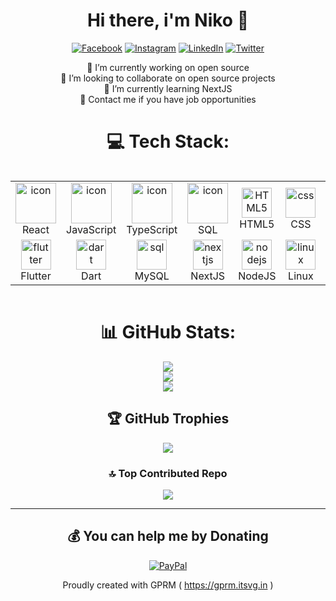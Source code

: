 <div align="center">

# Hi there, i'm Niko 👋
[![Facebook](https://img.shields.io/badge/Facebook-%231877F2.svg?logo=Facebook&logoColor=white)](https://facebook.com/nikohoffren86) [![Instagram](https://img.shields.io/badge/Instagram-%23E4405F.svg?logo=Instagram&logoColor=white)](https://instagram.com/nikohoffren) [![LinkedIn](https://img.shields.io/badge/LinkedIn-%230077B5.svg?logo=linkedin&logoColor=white)](https://linkedin.com/in/nikohoffren) [![Twitter](https://img.shields.io/badge/Twitter-%231DA1F2.svg?logo=Twitter&logoColor=white)](https://twitter.com/nikohoffren86) 

🔭 I’m currently working on open source<br>
👯 I’m looking to collaborate on open source projects<br>
🌱 I’m currently learning NextJS<br>
💬 Contact me if you have job opportunities<br>

# 💻 Tech Stack:
<!--
![CSS3](https://img.shields.io/badge/css3-%231572B6.svg?style=for-the-badge&logo=css3&logoColor=white) ![Dart](https://img.shields.io/badge/dart-%230175C2.svg?style=for-the-badge&logo=dart&logoColor=white) ![HTML5](https://img.shields.io/badge/html5-%23E34F26.svg?style=for-the-badge&logo=html5&logoColor=white) ![JavaScript](https://img.shields.io/badge/javascript-%23323330.svg?style=for-the-badge&logo=javascript&logoColor=%23F7DF1E) ![Markdown](https://img.shields.io/badge/markdown-%23000000.svg?style=for-the-badge&logo=markdown&logoColor=white) ![TypeScript](https://img.shields.io/badge/typescript-%23007ACC.svg?style=for-the-badge&logo=typescript&logoColor=white) ![Ruby](https://img.shields.io/badge/ruby-%23CC342D.svg?style=for-the-badge&logo=ruby&logoColor=white) ![Firebase](https://img.shields.io/badge/firebase-%23039BE5.svg?style=for-the-badge&logo=firebase) ![Google Cloud](https://img.shields.io/badge/Google%20Cloud-%234285F4.svg?style=for-the-badge&logo=google-cloud&logoColor=white) ![Netlify](https://img.shields.io/badge/netlify-%23000000.svg?style=for-the-badge&logo=netlify&logoColor=#00C7B7) ![Flutter](https://img.shields.io/badge/Flutter-%2302569B.svg?style=for-the-badge&logo=Flutter&logoColor=white) ![NPM](https://img.shields.io/badge/NPM-%23000000.svg?style=for-the-badge&logo=npm&logoColor=white) ![NodeJS](https://img.shields.io/badge/node.js-6DA55F?style=for-the-badge&logo=node.js&logoColor=white) ![Next JS](https://img.shields.io/badge/Next-black?style=for-the-badge&logo=next.js&logoColor=white) ![Rails](https://img.shields.io/badge/rails-%23CC0000.svg?style=for-the-badge&logo=ruby-on-rails&logoColor=white) ![React](https://img.shields.io/badge/react-%2320232a.svg?style=for-the-badge&logo=react&logoColor=%2361DAFB) ![ANDROID](https://img.shields.io/badge/android-%2320232a.svg?style=for-the-badge&logo=android&logoColor=%a4c639) ![TailwindCSS](https://img.shields.io/badge/tailwindcss-%2338B2AC.svg?style=for-the-badge&logo=tailwind-css&logoColor=white) ![Webpack](https://img.shields.io/badge/webpack-%238DD6F9.svg?style=for-the-badge&logo=webpack&logoColor=black) ![Apache](https://img.shields.io/badge/apache-%23D42029.svg?style=for-the-badge&logo=apache&logoColor=white) ![MySQL](https://img.shields.io/badge/mysql-%2300f.svg?style=for-the-badge&logo=mysql&logoColor=white) ![SQLite](https://img.shields.io/badge/sqlite-%2307405e.svg?style=for-the-badge&logo=sqlite&logoColor=white) ![MariaDB](https://img.shields.io/badge/MariaDB-003545?style=for-the-badge&logo=mariadb&logoColor=white) 	![Figma](https://img.shields.io/badge/figma-%23F24E1E.svg?style=for-the-badge&logo=figma&logoColor=white) ![Gimp Gnu Image Manipulation Program](https://img.shields.io/badge/Gimp-657D8B?style=for-the-badge&logo=gimp&logoColor=FFFFFF) ![LINUX](https://img.shields.io/badge/Linux-FCC624?style=for-the-badge&logo=linux&logoColor=black) ![ESLint](https://img.shields.io/badge/ESLint-4B3263?style=for-the-badge&logo=eslint&logoColor=white) ![Express.js](https://img.shields.io/badge/express.js-%23404d59.svg?style=for-the-badge&logo=express&logoColor=%2361DAFB) ![Shell Script](https://img.shields.io/badge/shell_script-%23121011.svg?style=for-the-badge&logo=gnu-bash&logoColor=white) ![Java](https://img.shields.io/badge/java-%23ED8B00.svg?style=for-the-badge&logo=java&logoColor=white) ![PHP](https://img.shields.io/badge/php-%23777BB4.svg?style=for-the-badge&logo=php&logoColor=white) ![C#](https://img.shields.io/badge/c%23-%23239120.svg?style=for-the-badge&logo=c-sharp&logoColor=white)
-->

<div style="display: flex; align-items: flex-start; align: center">
<table align="center">
  <tr>
    <td align="center" width="85">
        <img src="https://techstack-generator.vercel.app/react-icon.svg" alt="icon" width="65" height="65" />
      <br>React
    </td>
    <td align="center" width="85">
        <img src="https://techstack-generator.vercel.app/js-icon.svg" alt="icon" width="65" height="65" />
      <br>JavaScript
    </td>
    <td align="center" width="85">
        <img src="https://techstack-generator.vercel.app/ts-icon.svg" alt="icon" width="65" height="65" />
      <br>TypeScript
    </td>
    <td align="center" width="85">
        <img src="https://techstack-generator.vercel.app/sql-icon.svg" alt="icon" width="65" height="65" />
      <br>SQL
    </td>
    <td align="center"  width="85">
        <img src="https://skillicons.dev/icons?i=html" width="48" height="48" alt="HTML5" />
      <br>HTML5
    </td>
    <td align="center" width="85">
        <img src="https://skillicons.dev/icons?i=css" width="48" height="48" alt="css" />
      <br>CSS
    </td>
    <td align="center" width="85">
        <img src="https://skillicons.dev/icons?i=tailwind" width="48" height="48" alt="tailwind" />
      <br>Tailwind
    </td>
  </tr>
  <tr>
     <td align="center" width="85">
        <img src="https://skillicons.dev/icons?i=flutter" width="48" height="48" alt="flutter" />
      <br>Flutter
    </td>
     <td align="center" width="85">
        <img src="https://skillicons.dev/icons?i=dart" width="48" height="48" alt="dart" />
      <br>Dart
    </td>
    <td align="center" width="85">
        <img src="https://skillicons.dev/icons?i=mysql" width="48" height="48" alt="sql" />
      <br>MySQL
    </td>
    <td align="center" width="85">
        <img src="https://skillicons.dev/icons?i=nextjs" width="48" height="48" alt="nextjs" />
      <br>NextJS
    </td>
    <td align="center" width="85">
        <img src="https://skillicons.dev/icons?i=nodejs" width="48" height="48" alt="nodejs" />
      <br>NodeJS
    </td>
    <td align="center" width="85">
        <img src="https://skillicons.dev/icons?i=linux" width="48" height="48" alt="linux" />
      <br>Linux
    </td>
        <td align="center" width="85"> 
        <img src="https://user-images.githubusercontent.com/25181517/192108372-f71d70ac-7ae6-4c0d-8395-51d8870c2ef0.png" width="48" height="48" alt="Git" />
      <br>Git
        </td>
  </tr>
</table>
</div>

# 📊 GitHub Stats:
![](https://github-readme-stats.vercel.app/api?username=nikohoffren&theme=nightowl&hide_border=false&include_all_commits=false&count_private=false)<br/>
![](https://github-readme-streak-stats.herokuapp.com/?user=nikohoffren&theme=nightowl&hide_border=false)<br/>
![](https://github-readme-stats.vercel.app/api/top-langs/?username=nikohoffren&theme=nightowl&hide_border=false&include_all_commits=false&count_private=false&layout=compact)

## 🏆 GitHub Trophies
![](https://github-profile-trophy.vercel.app/?username=nikohoffren&theme=radical&no-frame=false&no-bg=false&margin-w=4)

### 🔝 Top Contributed Repo
![](https://github-contributor-stats.vercel.app/api?username=nikohoffren&limit=5&theme=dark&combine_all_yearly_contributions=true)

---
<!-- [![](https://visitcount.itsvg.in/api?id=nikohoffren&icon=0&color=0)](https://visitcount.itsvg.in) -->

<!-- <picture> 
     <source media="(prefers-color-scheme: dark)" srcset="https://cal.com/book-with-cal-dark.svg"> 
     <source media="(prefers-color-scheme: light)" srcset="https://cal.com/book-with-cal-light.svg"> 
     <img alt="Contact" src="https://cal.com/book-with-cal-light.svg" height="40"> 
   </picture> -->

  ## 💰 You can help me by Donating
  [![PayPal](https://img.shields.io/badge/PayPal-00457C?style=for-the-badge&logo=paypal&logoColor=white)](https://paypal.me/nikohoffren) 

  
Proudly created with GPRM ( https://gprm.itsvg.in )

</div>
